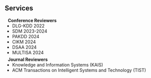 ## Services

<h4 style="margin:0 10px 0;">Conference Reviewers</h4>

<ul style="margin:0 0 5px;">
  <li>DLG-KDD 2022</li>
  <li>SDM 2023-2024</li>
  <li>PAKDD 2024</li>
  <li>CIKM 2024</li>
  <li>DSAA 2024</li>
  <li>MULTISA 2024</li>
</ul>

<h4 style="margin:0 10px 0;">Journal Reviewers</h4>

<ul style="margin:0 0 20px;">
  <li>Knowledge and Information Systems (KAIS)</li>
  <li>ACM Transactions on Intelligent Systems and Technology (TIST)</li>
</ul>

